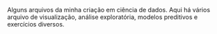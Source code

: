 Alguns arquivos da minha criação em ciência de dados. Aqui há vários arquivo de visualização, análise exploratória, modelos preditivos e exercícios diversos.
